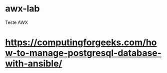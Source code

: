 # awx-lab
Teste AWX
# https://computingforgeeks.com/how-to-manage-postgresql-database-with-ansible/
